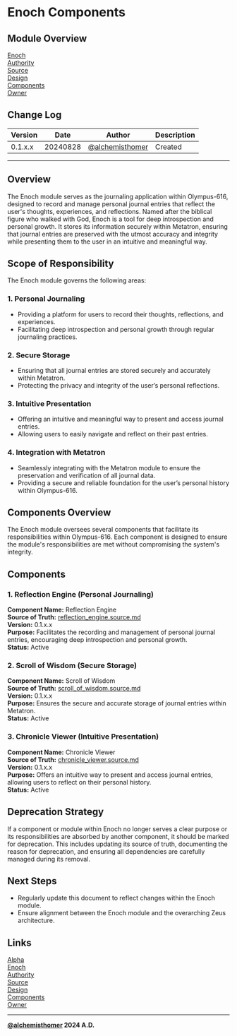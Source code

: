 # Enoch Components

## Module Overview
[Enoch](README.md)  
[Authority](../zeus/zeus.components.md)  
[Source](enoch.source.md)  
[Design](enoch.design.md)  
[Components](enoch.components.md)  
[Owner](https://github.com/alchemisthomer)  

## Change Log

| Version   | Date       | Author                                                   | Description   |
|-----------|------------|----------------------------------------------------------|---------------|
| 0.1.x.x   | 20240828   | [@alchemisthomer](https://github.com/alchemisthomer)     | Created       

---

## Overview

The Enoch module serves as the journaling application within Olympus-616, designed to record and manage personal journal entries that reflect the user's thoughts, experiences, and reflections. Named after the biblical figure who walked with God, Enoch is a tool for deep introspection and personal growth. It stores its information securely within Metatron, ensuring that journal entries are preserved with the utmost accuracy and integrity while presenting them to the user in an intuitive and meaningful way.

## Scope of Responsibility

The Enoch module governs the following areas:

### 1. **Personal Journaling**
   - Providing a platform for users to record their thoughts, reflections, and experiences.
   - Facilitating deep introspection and personal growth through regular journaling practices.

### 2. **Secure Storage**
   - Ensuring that all journal entries are stored securely and accurately within Metatron.
   - Protecting the privacy and integrity of the user’s personal reflections.

### 3. **Intuitive Presentation**
   - Offering an intuitive and meaningful way to present and access journal entries.
   - Allowing users to easily navigate and reflect on their past entries.

### 4. **Integration with Metatron**
   - Seamlessly integrating with the Metatron module to ensure the preservation and verification of all journal data.
   - Providing a secure and reliable foundation for the user’s personal history within Olympus-616.

## Components Overview

The Enoch module oversees several components that facilitate its responsibilities within Olympus-616. Each component is designed to ensure the module's responsibilities are met without compromising the system's integrity.

## Components

### 1. Reflection Engine (Personal Journaling)
   **Component Name:** Reflection Engine  
   **Source of Truth:** [reflection_engine.source.md](../enoch/reflection_engine.source.md)  
   **Version:** 0.1.x.x  
   **Purpose:** Facilitates the recording and management of personal journal entries, encouraging deep introspection and personal growth.  
   **Status:** Active

### 2. Scroll of Wisdom (Secure Storage)
   **Component Name:** Scroll of Wisdom  
   **Source of Truth:** [scroll_of_wisdom.source.md](../enoch/scroll_of_wisdom.source.md)  
   **Version:** 0.1.x.x  
   **Purpose:** Ensures the secure and accurate storage of journal entries within Metatron.  
   **Status:** Active

### 3. Chronicle Viewer (Intuitive Presentation)
   **Component Name:** Chronicle Viewer  
   **Source of Truth:** [chronicle_viewer.source.md](../enoch/chronicle_viewer.source.md)  
   **Version:** 0.1.x.x  
   **Purpose:** Offers an intuitive way to present and access journal entries, allowing users to reflect on their personal history.  
   **Status:** Active

## Deprecation Strategy

If a component or module within Enoch no longer serves a clear purpose or its responsibilities are absorbed by another component, it should be marked for deprecation. This includes updating its source of truth, documenting the reason for deprecation, and ensuring all dependencies are carefully managed during its removal.

## Next Steps

- Regularly update this document to reflect changes within the Enoch module.
- Ensure alignment between the Enoch module and the overarching Zeus architecture.

## Links
[Alpha](../../README.md)  
[Enoch](README.md)  
[Authority](https://github.com/alchemisthomer)  
[Source](enoch.source.md)  
[Design](enoch.design.md)  
[Components](enoch.components.md)  
[Owner](https://github.com/alchemisthomer)
***
**[@alchemisthomer](https://github.com/alchemisthomer)
2024 A.D.**

